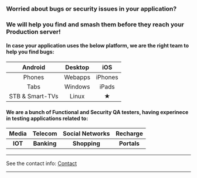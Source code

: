 ### Worried about bugs or security issues in your application? 
### We will help you find and smash them before they reach your Production server!

#### In case your application uses the below platform, we are the right team to help you find bugs:

| Android | Desktop | iOS |
|:--:|:--:|:--:|
| Phones | Webapps | iPhones |
| Tabs | Windows | iPads |
| STB & Smart-TVs | Linux | ★ |


#### We are a bunch of Functional and Security QA testers, having experinece in testing applications related to:

| Media  | Telecom  | Social Networks | Recharge |
| :---: | :---: | :---: | :---: |
| **IOT**  | **Banking**  | **Shopping** | **Portals** |

____
    
See the contact info: [Contact]("/contact/")

____ 
    
